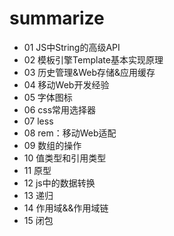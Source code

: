 # summarize

*   01 JS中String的高级API
*   02 模板引擎Template基本实现原理
*   03 历史管理&Web存储&应用缓存
*   04 移动Web开发经验
*   05 字体图标
*   06 css常用选择器
*   07 less
*   08 rem：移动Web适配
*   09 数组的操作
*   10 值类型和引用类型
*   11 原型
*   12 js中的数据转换
*   13 递归
*   14 作用域&&作用域链
*   15 闭包